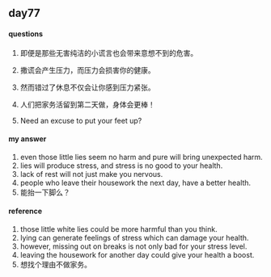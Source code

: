 ## day77

#### questions

1. 即便是那些无害纯洁的小谎言也会带来意想不到的危害。

2. 撒谎会产生压力，而压力会损害你的健康。

3. 然而错过了休息不仅会让你感到压力紧张。

4. 人们把家务活留到第二天做，身体会更棒！

5. Need an excuse to put your feet up?


#### my answer

1. even those little lies seem no harm and pure will bring unexpected harm.
2. lies will produce stress, and stress is no good to your health.
3. lack of rest will not just make you nervous.
4. people who leave their housework the next day, have a better health.
5. 能抬一下脚么？


#### reference

1. those little white lies could be more harmful than you think.
2. lying can generate feelings of stress which can damage your health.
3. however, missing out on breaks is not only bad for your stress level.
4. leaving the housework for another day could give your health a boost.
5. 想找个理由不做家务。
